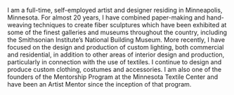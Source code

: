 I am a full-time, self-employed artist and designer residing in Minneapolis, Minnesota.  For almost 20 years, I have combined paper-making and hand-weaving techniques to create fiber sculptures which have been exhibited at some of the finest galleries and museums throughout the country, including the Smithsonian Institute’s National Building Museum.  More recently, I have focused on the design and production of custom lighting, both commercial and residential, in addition to other areas of interior design and production, particularly in connection with the use of textiles.  I continue to design and produce custom clothing, costumes and accessories.  I am also one of the founders of the Mentorship Program at the Minnesota Textile Center and have been an Artist Mentor since the inception of that program. 